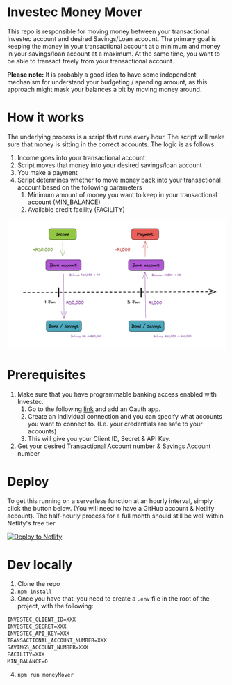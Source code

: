 # Investec Money Mover

This repo is responsible for moving money between your transactional Investec account 
and desired Savings/Loan account. The primary goal is keeping the money in your 
transactional account at a minimum and money in your savings/loan account at a maximum.
At the same time, you want to be able to transact freely from your transactional account.

**Please note:**
It is probably a good idea to have some independent mechanism for understand your budgeting 
/ spending amount, as this approach might mask your balances a bit by moving money around.


# How it works
The underlying process is a script that runs every hour. The script will make sure
that money is sitting in the correct accounts. The logic is as follows:

1. Income goes into your transactional account
2. Script moves that money into your desired savings/loan account
3. You make a payment
4. Script determines whether to move money back into your transactional account 
based on the following parameters
   1. Minimum amount of money you want to keep in your transactional account (MIN_BALANCE)
   2. Available credit facility (FACILITY)

![Diagram](docs/diagram.png "Diagram")


# Prerequisites
1. Make sure that you have programmable banking access enabled with Investec. 
   1. Go to the following [link](https://login.secure.investec.com/wpaas/io-wpaas/programmable-banking/oauth-connected-apps) and add an Oauth app.
   2. Create an Individual connection and you can specify what accounts you want to connect to. 
   (I.e. your credentials are safe to your accounts)
   3. This will give you your Client ID, Secret & API Key.
2. Get your desired Transactional Account number & Savings Account number


# Deploy
To get this running on a serverless function at an hourly interval, simply click the button below.
(You will need to have a GitHub account & Netlify account). The half-hourly process for a full month
should still be well within Netlify's free tier.


[![Deploy to Netlify](https://www.netlify.com/img/deploy/button.svg)](https://app.netlify.com/start/deploy?repository=https://github.com/nicholasgcoles/investec-money-mover)


# Dev locally
1. Clone the repo
2. `npm install`
3. Once you have that, you need to create a `.env` file in the root of the project, with the following:
```
INVESTEC_CLIENT_ID=XXX
INVESTEC_SECRET=XXX
INVESTEC_API_KEY=XXX
TRANSACTIONAL_ACCOUNT_NUMBER=XXX
SAVINGS_ACCOUNT_NUMBER=XXX
FACILITY=XXX
MIN_BALANCE=0
```
4. `npm run moneyMover`
